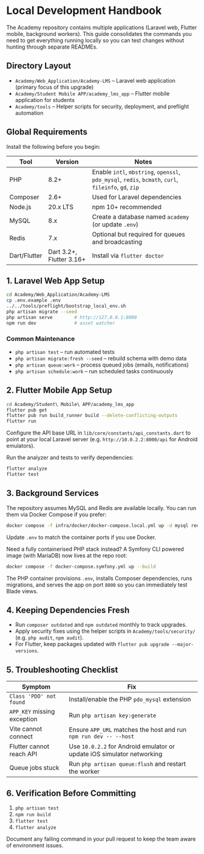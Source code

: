 # Local Development Handbook

The Academy repository contains multiple applications (Laravel web, Flutter mobile, background workers). This guide consolidates the commands you need to get everything running locally so you can test changes without hunting through separate READMEs.

## Directory Layout

- `Academy/Web_Application/Academy-LMS` – Laravel web application (primary focus of this upgrade)
- `Academy/Student Mobile APP/academy_lms_app` – Flutter mobile application for students
- `Academy/tools` – Helper scripts for security, deployment, and preflight automation

## Global Requirements

Install the following before you begin:

| Tool | Version | Notes |
| --- | --- | --- |
| PHP | 8.2+ | Enable `intl`, `mbstring`, `openssl`, `pdo_mysql`, `redis`, `bcmath`, `curl`, `fileinfo`, `gd`, `zip` |
| Composer | 2.6+ | Used for Laravel dependencies |
| Node.js | 20.x LTS | npm 10+ recommended |
| MySQL | 8.x | Create a database named `academy` (or update `.env`) |
| Redis | 7.x | Optional but required for queues and broadcasting |
| Dart/Flutter | Dart 3.2+, Flutter 3.16+ | Install via `flutter doctor` |

## 1. Laravel Web App Setup

```bash
cd Academy/Web_Application/Academy-LMS
cp .env.example .env
../../tools/preflight/bootstrap_local_env.sh
php artisan migrate --seed
php artisan serve        # http://127.0.0.1:8000
npm run dev              # asset watcher
```

### Common Maintenance

- `php artisan test` – run automated tests
- `php artisan migrate:fresh --seed` – rebuild schema with demo data
- `php artisan queue:work` – process queued jobs (emails, notifications)
- `php artisan schedule:work` – run scheduled tasks continuously

## 2. Flutter Mobile App Setup

```bash
cd Academy/Student\ Mobile\ APP/academy_lms_app
flutter pub get
flutter pub run build_runner build --delete-conflicting-outputs
flutter run
```

Configure the API base URL in `lib/core/constants/api_constants.dart` to point at your local Laravel server (e.g. `http://10.0.2.2:8000/api` for Android emulators).

Run the analyzer and tests to verify dependencies:

```bash
flutter analyze
flutter test
```

## 3. Background Services

The repository assumes MySQL and Redis are available locally. You can run them via Docker Compose if you prefer:

```bash
docker compose -f infra/docker/docker-compose.local.yml up -d mysql redis meilisearch
```

Update `.env` to match the container ports if you use Docker.

Need a fully containerised PHP stack instead? A Symfony CLI powered image (with MariaDB) now lives at the repo root:

```bash
docker compose -f docker-compose.symfony.yml up --build
```

The PHP container provisions `.env`, installs Composer dependencies, runs migrations, and serves the app on port `8000` so you can immediately test Blade views.

## 4. Keeping Dependencies Fresh

- Run `composer outdated` and `npm outdated` monthly to track upgrades.
- Apply security fixes using the helper scripts in `Academy/tools/security/` (e.g. `php audit`, `npm audit`).
- For Flutter, keep packages updated with `flutter pub upgrade --major-versions`.

## 5. Troubleshooting Checklist

| Symptom | Fix |
| --- | --- |
| `Class 'PDO' not found` | Install/enable the PHP `pdo_mysql` extension |
| `APP_KEY` missing exception | Run `php artisan key:generate` |
| Vite cannot connect | Ensure `APP_URL` matches the host and run `npm run dev -- --host` |
| Flutter cannot reach API | Use `10.0.2.2` for Android emulator or update iOS simulator networking |
| Queue jobs stuck | Run `php artisan queue:flush` and restart the worker |

## 6. Verification Before Committing

1. `php artisan test`
2. `npm run build`
3. `flutter test`
4. `flutter analyze`

Document any failing command in your pull request to keep the team aware of environment issues.
